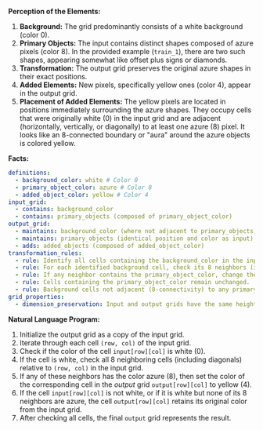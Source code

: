 **Perception of the Elements:**

1.  **Background:** The grid predominantly consists of a white background (color 0).
2.  **Primary Objects:** The input contains distinct shapes composed of azure pixels (color 8). In the provided example (`train_1`), there are two such shapes, appearing somewhat like offset plus signs or diamonds.
3.  **Transformation:** The output grid preserves the original azure shapes in their exact positions.
4.  **Added Elements:** New pixels, specifically yellow ones (color 4), appear in the output grid.
5.  **Placement of Added Elements:** The yellow pixels are located in positions immediately surrounding the azure shapes. They occupy cells that were originally white (0) in the input grid and are adjacent (horizontally, vertically, or diagonally) to at least one azure (8) pixel. It looks like an 8-connected boundary or "aura" around the azure objects is colored yellow.

**Facts:**


```yaml
definitions:
  - background_color: white # Color 0
  - primary_object_color: azure # Color 8
  - added_object_color: yellow # Color 4
input_grid:
  - contains: background_color
  - contains: primary_objects (composed of primary_object_color)
output_grid:
  - maintains: background_color (where not adjacent to primary_objects)
  - maintains: primary_objects (identical position and color as input)
  - adds: added_objects (composed of added_object_color)
transformation_rules:
  - rule: Identify all cells containing the background_color in the input grid.
  - rule: For each identified background cell, check its 8 neighbors (including diagonals).
  - rule: If any neighbor contains the primary_object_color, change the color of the identified background cell to the added_object_color in the output grid.
  - rule: Cells containing the primary_object_color remain unchanged.
  - rule: Background cells not adjacent (8-connectivity) to any primary_object_color remain unchanged.
grid_properties:
  - dimension_preservation: Input and output grids have the same height and width.
```


**Natural Language Program:**

1.  Initialize the output grid as a copy of the input grid.
2.  Iterate through each cell `(row, col)` of the input grid.
3.  Check if the color of the cell `input[row][col]` is white (0).
4.  If the cell is white, check all 8 neighboring cells (including diagonals) relative to `(row, col)` in the input grid.
5.  If any of these neighbors has the color azure (8), then set the color of the corresponding cell in the *output* grid `output[row][col]` to yellow (4).
6.  If the cell `input[row][col]` is not white, or if it is white but none of its 8 neighbors are azure, the cell `output[row][col]` retains its original color from the input grid.
7.  After checking all cells, the final `output` grid represents the result.